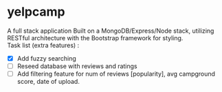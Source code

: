 # yelpcamp
A full stack application Built on a MongoDB/Express/Node stack, utilizing RESTful architecture with the Bootstrap framework for styling.<br>
Task list (extra features) :
- [x] Add fuzzy searching
- [ ] Reseed database with reviews and ratings
- [ ] Add filtering feature for num of reviews [popularity], avg campground score, date of upload. 
